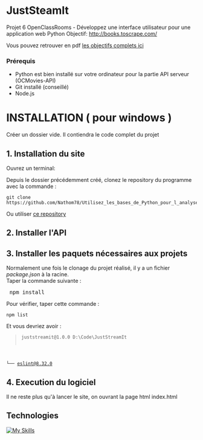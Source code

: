 # JustSteamIt
 Projet 6 OpenClassRooms - Développez une interface utilisateur pour une application web Python
 Objectif: 
http://books.toscrape.com/

Vous pouvez retrouver en pdf [les objectifs complets ici](http://course.oc-static.com/projects/Python+FR/P2+-+Utilisez+les+bases+de+Python+pour+l'analyse+de+march%C3%A9/Python_P2_FR_Requirements.pdf)
### Prérequis
* Python est bien installé sur votre ordinateur pour la partie API serveur (OCMovies-API)
* Git installé (conseillé)
* Node.js

# INSTALLATION ( pour windows )

Créer un dossier vide. Il contiendra le code complet du projet
## 1. Installation du site

Ouvrez un terminal:

Depuis le dossier précédemment créé, clonez le repository du programme avec la commande :

<pre><code>git clone https://github.com/Nathom78/Utilisez_les_bases_de_Python_pour_l_analyse_de_marche.git</code></pre>

Ou utiliser [ce repository](https://github.com/Nathom78/Utilisez_les_bases_de_Python_pour_l_analyse_de_marche.git)
<br>


## 2. Installer l'API



## 3. Installer les paquets nécessaires aux projets

Normalement une fois le clonage du projet réalisé, il y a un fichier *package.json* à la racine.<br>
Taper la commande suivante :
<pre> npm install </pre>
Pour vérifier, taper cette commande :
<pre><code>npm list</code></pre>
Et vous devriez avoir :
><pre><code>juststreamit@1.0.0 D:\Code\JustStreamIt
└── eslint@8.32.0</code></pre>
## 4. Execution du logiciel

Il ne reste plus qu'à lancer le site, on ouvrant la page html index.html





## Technologies
[![My Skills](https://skillicons.dev/icons?i=nodejs,django,html,css,js,git,github&theme=dark)](https://skillicons.dev)